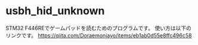 # usbh_hid_unknown
STM32 F446REでゲームパッドを読むためのプログラムです。
使い方は以下のリンクです。
https://qiita.com/Doraemonjayo/items/eb1ab0d55e8ffc496c58
